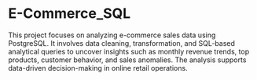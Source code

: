 # E-Commerce_SQL
This project focuses on analyzing e-commerce sales data using PostgreSQL. It involves data cleaning, transformation, and SQL-based analytical queries to uncover insights such as monthly revenue trends, top products, customer behavior, and sales anomalies. The analysis supports data-driven decision-making in online retail operations.

